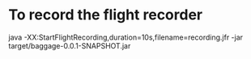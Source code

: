 # To record the flight recorder
java -XX:StartFlightRecording,duration=10s,filename=recording.jfr -jar target/baggage-0.0.1-SNAPSHOT.jar


